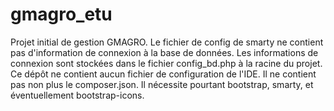 # gmagro_etu
Projet initial de gestion GMAGRO.
Le fichier de config de smarty ne contient pas d'information de connexion à la base de données.
Les informations de connexion sont stockées dans le fichier config_bd.php à la racine du projet.
Ce dépôt ne contient aucun fichier de configuration de l'IDE.
Il ne contient pas non plus le composer.json.
Il nécessite pourtant bootstrap, smarty, et éventuellement bootstrap-icons.
